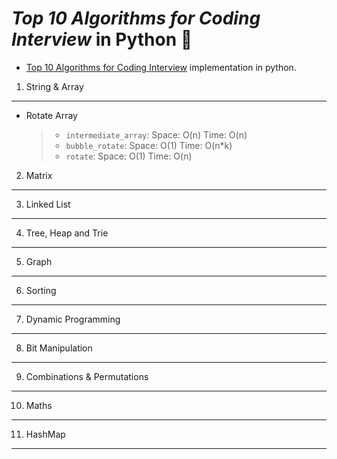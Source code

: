 _Top 10 Algorithms for Coding Interview_ in Python :snake:
===

   * [Top 10 Algorithms for Coding
   Interview](http://www.programcreek.com/2012/11/top-10-algorithms-for-coding-interview/)
implementation in python.
  

1. String & Array
---
* Rotate Array

   > - `intermediate_array`:  Space: O(n) Time: O(n) 
   > - `bubble_rotate`: Space: O(1) Time: O(n*k)
   > - `rotate`: Space: O(1) Time: O(n)

2. Matrix
---

3. Linked List
---

4. Tree, Heap and Trie
---

5. Graph
---

6. Sorting
---

7. Dynamic Programming
---

8. Bit Manipulation
---

9. Combinations & Permutations
---

10. Maths
---

11. HashMap
---



